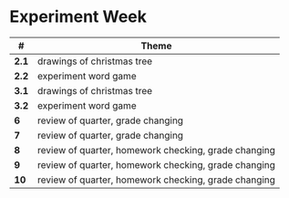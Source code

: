 # Experiment Week

| #       | Theme                                                |
| ------- | ---------------------------------------------------- |
| **2.1** | drawings of christmas tree                           |
| **2.2** | experiment word game                                 |
| **3.1** | drawings of christmas tree                           |
| **3.2** | experiment word game                                 |
| **6**   | review of quarter, grade changing                    |
| **7**   | review of quarter, grade changing                    |
| **8**   | review of quarter, homework checking, grade changing |
| **9**   | review of quarter, homework checking, grade changing |
| **10**  | review of quarter, homework checking, grade changing |
